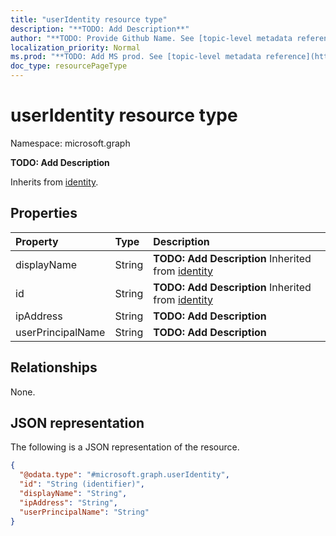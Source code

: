 ```yaml
---
title: "userIdentity resource type"
description: "**TODO: Add Description**"
author: "**TODO: Provide Github Name. See [topic-level metadata reference](https://msgo.azurewebsites.net/add/document/guidelines/metadata.html#topic-level-metadata)**"
localization_priority: Normal
ms.prod: "**TODO: Add MS prod. See [topic-level metadata reference](https://msgo.azurewebsites.net/add/document/guidelines/metadata.html#topic-level-metadata)**"
doc_type: resourcePageType
---
```


# userIdentity resource type

Namespace: microsoft.graph

**TODO: Add Description**


Inherits from [identity](../resources/identity.md).

## Properties
|Property|Type|Description|
|:---|:---|:---|
|displayName|String|**TODO: Add Description** Inherited from [identity](../resources/identity.md)|
|id|String|**TODO: Add Description** Inherited from [identity](../resources/identity.md)|
|ipAddress|String|**TODO: Add Description**|
|userPrincipalName|String|**TODO: Add Description**|

## Relationships
None.

## JSON representation
The following is a JSON representation of the resource.
<!-- {
  "blockType": "resource",
  "@odata.type": "microsoft.graph.userIdentity"
}
-->
``` json
{
  "@odata.type": "#microsoft.graph.userIdentity",
  "id": "String (identifier)",
  "displayName": "String",
  "ipAddress": "String",
  "userPrincipalName": "String"
}
```

